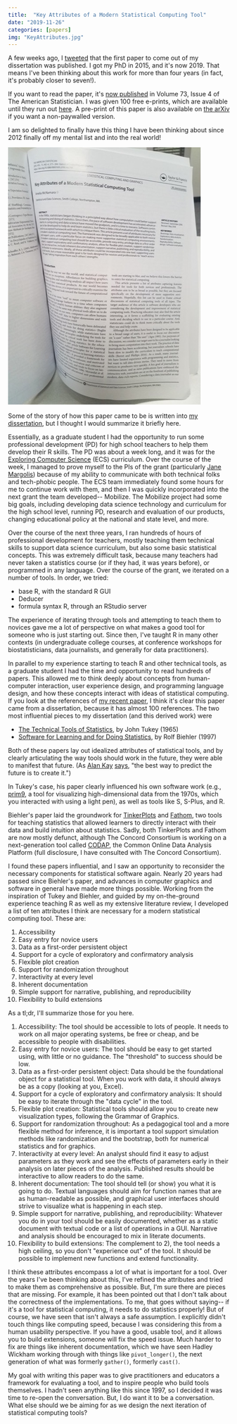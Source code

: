 ```yaml
---
title:  "Key Attributes of a Modern Statistical Computing Tool" 
date: "2019-11-26"
categories: [papers]
img: "KeyAttributes.jpg"
---
```


A few weeks ago, I [tweeted](https://twitter.com/AmeliaMN/status/1191464296779255814?s=20) that the first paper to come out of my dissertation was published. I got my PhD in 2015, and it's now 2019. That means I've been thinking about this work for more than four years (in fact, it's probably closer to seven!). 

If you want to read the paper, it's [now published](https://www.tandfonline.com/doi/full/10.1080/00031305.2018.1482784) in Volume 73, Issue 4 of The American Statistician. I was given 100 free e-prints, which are available until they run out [here](https://www.tandfonline.com/eprint/WNRYZCHGUMCEUIEC9C9X/full?target=10.1080/00031305.2018.1482784). A pre-print of this paper is also available on [the arXiv](https://arxiv.org/abs/1610.00985) if you want a non-paywalled version.



I am so delighted to finally have this thing I have been thinking about since 2012 finally off my mental list and into the real world!

![The print version of this paper!](KeyAttributes.jpg)

Some of the story of how this paper came to be is written into [my dissertation](https://escholarship.org/uc/item/1mm9303x), but I thought I would summarize it briefly here.

Essentially, as a graduate student I had the opportunity to run some professional development (PD) for high school teachers to help them develop their R skills. The PD was about a week long, and it was for the [Exploring Computer Science](http://www.exploringcs.org/) (ECS) curriculum. Over the course of the week, I managed to prove myself to the PIs of the grant (particularly [Jane Margolis](https://gseis.ucla.edu/directory/jane-margolis/)) because of my ability to communicate with both technical folks and tech-phobic people. The ECS team immediately found some hours for me to continue work with them, and then I was quickly incorporated into the next grant the team developed-- Mobilize. The Mobilize project had some big goals, including developing data science technology and curriculum for the high school level, running PD, research and evaluation of our products, changing educational policy at the national and state level, and more. 

Over the course of the next three years, I ran hundreds of hours of professional development for teachers, mostly teaching them technical skills to support data science curriculum, but also some basic statistical concepts. This was extremely difficult task, because many teachers had never taken a statistics course (or if they had, it was years before), or programmed in any language. Over the course of the grant, we iterated on a number of tools. In order, we tried:

- base R, with the standard R GUI
- Deducer
- formula syntax R, through an RStudio server

The experience of iterating through tools and attempting to teach them to novices gave me a lot of perspective on what makes a good tool for someone who is just starting out. Since then, I've taught R in many other contexts (in undergraduate college courses, at conference workshops for biostatisticians, data journalists, and generally for data practitioners). 

In parallel to my experience starting to teach R and other technical tools, as a graduate student I had the time and opportunity to read hundreds of papers. This allowed me to think deeply about concepts from human-computer interaction, user experience design, and programming language design, and how these concepts interact with ideas of statistical computing. If you look at the references of [my recent paper](https://www.tandfonline.com/doi/full/10.1080/00031305.2018.1482784), I think it's clear this paper came from a dissertation, because it has almost 100 references. The two most influential pieces to my dissertation (and this derived work) were

- [The Technical Tools of Statistics](https://amstat.tandfonline.com/doi/abs/10.1080/00031305.1965.10479711#.XdA6_pNKjBI), by John Tukey (1965)
- [Software for Learning and for Doing Statistics](https://iase-web.org/documents/intstatreview/97.Biehler.pdf), by Rolf Biehler (1997)

Both of these papers lay out idealized attributes of statistical tools, and by clearly articulating the way tools should work in the future, they were able to manifest that future. (As [Alan Kay](http://amturing.acm.org/award_winners/kay_3972189.cfm) [says](https://quoteinvestigator.com/2012/09/27/invent-the-future/), "the best way to predict the future is to create it.") 

In Tukey's case, his paper clearly influenced his own software work (e.g., [prim9](https://www.youtube.com/watch?v=B7XoW2qiFUA), a tool for visualizing high-dimensional data from the 1970s, which you interacted with using a light pen), as well as tools like S, S-Plus, and R. 

Biehler's paper laid the groundwork for [TinkerPlots](https://www.tinkerplots.com/) and [Fathom](https://fathom.concord.org/), two tools for teaching statistics that allowed learners to directly interact with their data and build intuition about statistics. Sadly, both TinkerPlots and Fathom are now mostly defunct, although The Concord Consortium is working on a next-generation tool called [CODAP](https://codap.concord.org/), the Common Online Data Analysis Platform (full disclosure, I have consulted with The Concord Consortium). 

I found these papers influential, and I saw an opportunity to reconsider the necessary components for statistical software again. Nearly 20 years had passed since Biehler's paper, and advances in computer graphics and software in general have made more things possible. Working from the inspiration of Tukey and Biehler, and guided by my on-the-ground experience teaching R as well as my extensive literature review, I developed a list of ten attributes I think are necessary for a modern statistical computing tool. These are:

1. Accessibility
2. Easy entry for novice users
3. Data as a first-order persistent object
4. Support for a cycle of exploratory and confirmatory analysis 
5. Flexible plot creation
6. Support for randomization throughout
7. Interactivity at every level
8. Inherent documentation
9. Simple support for narrative, publishing, and reproducibility 
10. Flexibility to build extensions

As a tl;dr, I'll summarize those for you here.

1. Accessibility: The tool should be accessible to lots of people. It needs to work on all major operating systems, be free or cheap, and be accessible to people with disabilities. 
2. Easy entry for novice users: The tool should be easy to get started using, with little or no guidance. The "threshold" to success should be low. 
3. Data as a first-order persistent object: Data should be the foundational object for a statistical tool. When you work with data, it should always be as a copy (looking at you, Excel). 
4. Support for a cycle of exploratory and confirmatory analysis: It should be easy to iterate through the "data cycle" in the tool.
5. Flexible plot creation: Statistical tools should allow you to create new visualization types, following the Grammar of Graphics.
6. Support for randomization throughout: As a pedagogical tool and a more flexible method for inference, it is important a tool support simulation methods like randomization and the bootstrap, both for numerical statistics and for graphics.
7. Interactivity at every level: An analyst should find it easy to adjust parameters as they work and see the effects of parameters early in their analysis on later pieces of the analysis. Published results should be interactive to allow readers to do the same. 
8. Inherent documentation: The tool should tell (or show) you what it is going to do. Textual languages should aim for function names that are as human-readable as possible, and graphical user interfaces should strive to visualize what is happening in each step. 
9. Simple support for narrative, publishing, and reproducibility: Whatever you do in your tool should be easily documented, whether as a static document with textual code or a list of operations in a GUI. Narrative and analysis should be encouraged to mix in literate documents. 
10. Flexibility to build extensions: The complement to 2), the tool needs a high ceiling, so you don't "experience out" of the tool. It should be possible to implement new functions and extend functionality. 

I think these attributes encompass a lot of what is important for a tool. Over the years I've been thinking about this, I've refined the attributes and tried to make them as comprehensive as possible. But, I'm sure there are pieces that are missing. For example, it has been pointed out that I don't talk about the correctness of the implementations. To me, that goes without saying-- if it's a tool for statistical computing, it needs to do statistics properly! But of course, we have seen that isn't always a safe assumption. I explicitly didn't touch things like computing speed, because I was considering this from a human usability perspective. If you have a good, usable tool, and it allows you to build extensions, someone will fix the speed issue. Much harder to fix are things like inherent documentation, which we have seen Hadley Wickham working through with things like `pivot_longer()`, the next generation of what was formerly  `gather()`, formerly `cast()`. 

My goal with writing this paper was to give practitioners and educators a framework for evaluating a tool, and to inspire people who build tools themselves. I hadn't seen anything like this since 1997, so I decided it was time to re-open the conversation. But, I do want it to be a conversation. What else should we be aiming for as we design the next iteration of statistical computing tools? 

